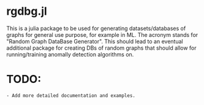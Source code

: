 # rgdbg.jl
This is a julia package to be used for generating datasets/databases of graphs for general use purpose, for example in ML. The acronym stands for "Random Graph DataBase Generator". This should lead to an eventual additional package for creating DBs of random graphs that should allow for running/training anomally detection algorithms on.

# TODO:

    - Add more detailed documentation and examples. 